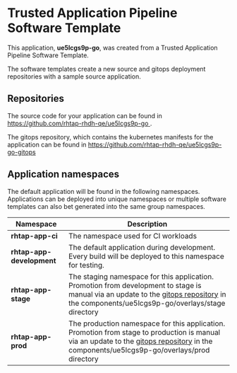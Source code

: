 # Trusted Application Pipeline Software Template

This application, **ue5lcgs9p-go**, was created from a Trusted Application Pipeline Software Template.

The software templates create a new source and gitops deployment repositories with a sample source application. 

## Repositories

The source code for your application can be found in [https://github.com/rhtap-rhdh-qe/ue5lcgs9p-go ](https://github.com/rhtap-rhdh-qe/ue5lcgs9p-go ).
 
The gitops repository, which contains the kubernetes manifests for the application can be found in 
[https://github.com/rhtap-rhdh-qe/ue5lcgs9p-go-gitops ](https://github.com/rhtap-rhdh-qe/ue5lcgs9p-go-gitops ) 

## Application namespaces 

The default application will be found in the following namespaces. Applications can be deployed into unique namespaces or multiple software templates can also bet generated into the same group namespaces.  

|  Namespace   |  Description   |  
| -------- | -------- |
| **rhtap-app-ci** | The namespace used for CI workloads |
| **rhtap-app-development** | The default application during development. Every build will be deployed to this namespace for testing. |
| **rhtap-app-stage** | The staging namespace for this application. Promotion from development to stage is manual via an update to the [gitops repository](https://github.com/rhtap-rhdh-qe/ue5lcgs9p-go-gitops ) in the components/ue5lcgs9p-go/overlays/stage directory |
| **rhtap-app-prod** | The production namespace for this application. Promotion from stage to production is manual via an update to the [gitops repository](https://github.com/rhtap-rhdh-qe/ue5lcgs9p-go-gitops ) in the components/ue5lcgs9p-go/overlays/prod directory |
